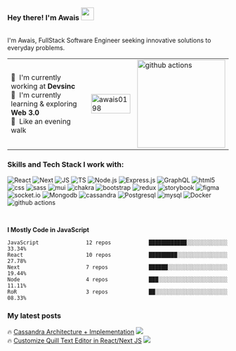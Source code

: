 ### Hey there! I'm Awais <img src="https://github.com/TheDudeThatCode/TheDudeThatCode/blob/master/Assets/Hi.gif" width="29px">

</br> I'm Awais, FullStack Software Engineer seeking innovative solutions to everyday problems. </p>

<table>
  <tr>
    <td valign="center" width="40%">
      
:office: &nbsp;I'm currently working at **Devsinc**</br>
:seedling: &nbsp;I'm currently learning & exploring **Web 3.0**</br>
:walking: &nbsp;Like an evening walk</br>
      
  </td>
    <td>
      <img width="100%" src="https://github-readme-streak-stats.herokuapp.com/?user=awais0198&theme=highcontrast&hide_border=true" alt="awais0198" />
    </td>
    <td >
      <img alt="github actions" src="https://github.com/mayankchaudhary26/Cool-Readme-ideas/raw/master/data/octocat/gangnamtocat.png" width="200" /> 
    </td>
  </tr>
</table>


<h3>Skills and Tech Stack I work with:</h3>

<p>
  <img alt="React" src="https://img.shields.io/badge/react-%2320232a.svg?style=for-the-badge&logo=react&logoColor=%2361DAFB" />
  <img alt="Next" src="https://img.shields.io/badge/Next-black?style=for-the-badge&logo=next.js&logoColor=white" />
  <img alt="JS" src="https://img.shields.io/badge/javascript-%23323330.svg?style=for-the-badge&logo=javascript&logoColor=%23F7DF1E" />
  <img alt="TS" src="https://img.shields.io/badge/typescript-%23007ACC.svg?style=for-the-badge&logo=typescript&logoColor=white" />
  <img alt="Node.js" src="https://img.shields.io/badge/node.js-6DA55F?style=for-the-badge&logo=node.js&logoColor=white" />
  <img alt="Express.js" src="https://img.shields.io/badge/express.js-%23404d59.svg?style=for-the-badge&logo=express&logoColor=%2361DAFB" />
  <img alt="GraphQL" src="https://img.shields.io/badge/-ApolloGraphQL-311C87?style=for-the-badge&logo=apollo-graphql" />
  <img alt="html5" src="https://img.shields.io/badge/html5-%23E34F26.svg?style=for-the-badge&logo=html5&logoColor=white" />
  <img alt="css" src="https://img.shields.io/badge/css3-%231572B6.svg?style=for-the-badge&logo=css3&logoColor=white" />
  <img alt="sass" src="https://img.shields.io/badge/SASS-hotpink.svg?style=for-the-badge&logo=SASS&logoColor=white" />
  <img alt="mui" src="https://img.shields.io/badge/MUI-%230081CB.svg?style=for-the-badge&logo=mui&logoColor=white" />
  <img alt="chakra" src="https://img.shields.io/badge/chakra-%234ED1C5.svg?style=for-the-badge&logo=chakraui&logoColor=white" />
  <img alt="bootstrap" src="https://img.shields.io/badge/bootstrap-%23563D7C.svg?style=for-the-badge&logo=bootstrap&logoColor=white" />
  <img alt="redux" src="https://img.shields.io/badge/redux-%23593d88.svg?style=for-the-badge&logo=redux&logoColor=white" />
  <img alt="storybook" src="https://img.shields.io/badge/-Storybook-FF4785?style=for-the-badge&logo=storybook&logoColor=white" />
  <img alt="figma" src="https://img.shields.io/badge/figma-%23F24E1E.svg?style=for-the-badge&logo=figma&logoColor=white" />
  <img alt="socket.io" src="https://img.shields.io/badge/Socket.io-black?style=for-the-badge&logo=socket.io&badgeColor=010101" />
  <img alt="Mongodb" src="https://img.shields.io/badge/MongoDB-%234ea94b.svg?style=for-the-badge&logo=mongodb&logoColor=white" />
  <img alt="cassandra" src="https://img.shields.io/badge/cassandra-%231287B1.svg?style=for-the-badge&logo=apache-cassandra&logoColor=white" />
  <img alt="Postgresql" src="https://img.shields.io/badge/postgres-%23316192.svg?style=for-the-badge&logo=postgresql&logoColor=white" />
  <img alt="mysql" src="https://img.shields.io/badge/mysql-%2300f.svg?style=for-the-badge&logo=mysql&logoColor=white" />
  <img alt="Docker" src="https://img.shields.io/badge/docker-%230db7ed.svg?style=for-the-badge&logo=docker&logoColor=white" />
  <img alt="github actions" src="https://img.shields.io/badge/git-%23F05033.svg?style=for-the-badge&logo=git&logoColor=white" />
</p>

</br>

**I Mostly Code in JavaScript** 

```text
JavaScript               12 repos            ████████████░░░░░░░░░░░░░   33.34% 
React                    10 repos            █████████░░░░░░░░░░░░░░░░   27.78% 
Next                     7 repos             ██████░░░░░░░░░░░░░░░░░░░   19.44% 
Node                     4 repos             ███░░░░░░░░░░░░░░░░░░░░░░   11.11% 
RoR                      3 repos             ██░░░░░░░░░░░░░░░░░░░░░░░   08.33%
```

<h3>My latest posts</h3>

:fire: [Cassandra Architecture + Implementation] <img src="https://img.shields.io/badge/Medium-12100E?style=for-the-badge&logo=medium&logoColor=white" />
</br>
:fire: [Customize Quill Text Editor in React/Next JS] <img src="https://img.shields.io/badge/Medium-12100E?style=for-the-badge&logo=medium&logoColor=white" />


<!--
**awais0198/awais0198** is a :sparkles: _special_ :sparkles: repository because its `README.md` (this file) appears on your GitHub profile.

Here are some ideas to get you started:

- :telescope: I'm currently working on ...
- :seedling: I'm currently learning ...
- :dancers: I'm looking to collaborate on ...
- :thinking_face: I'm looking for help with ...
- :speech_balloon: Ask me about ...
- :mailbox: How to reach me: ...
- :smile: Pronouns: ...
- :zap: Fun fact: ...
-->


<!-- links -->

[Email]: mailto:ahmadawais00786@gmail.com "Email"
[Cassandra Architecture + Implementation]: https://medium.com/@awaischaudary526/how-to-use-and-customize-quill-text-editor-in-react-next-js-cd59b8ff0bf9
[Customize Quill Text Editor in React/Next JS]: https://medium.com/@awaischaudary526/how-to-use-and-customize-quill-text-editor-in-react-next-js-cd59b8ff0bf9
